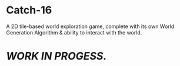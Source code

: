 # Catch-16
A  2D tile-based world exploration game, complete with its own World Generation Algorithm &amp; ability to interact with the world.


# _WORK IN PROGESS._

